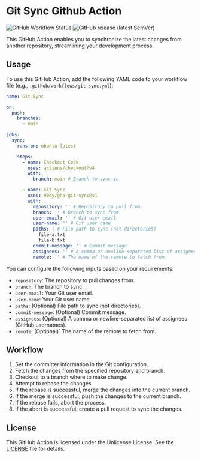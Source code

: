 # Git Sync Github Action

![GitHub Workflow Status](https://img.shields.io/github/actions/workflow/status/90dy/gha-git-sync/release.yml)
![GitHub release (latest SemVer)](https://img.shields.io/github/v/release/90dy/gha-git-sync)

This GitHub Action enables you to synchronize the latest changes from another repository, streamlining your development process.

## Usage

To use this GitHub Action, add the following YAML code to your workflow file (e.g., `.github/workflows/git-sync.yml`):

```yaml
name: Git Sync

on:
  push:
    branches:
      - main

jobs:
  sync:
    runs-on: ubuntu-latest

    steps:
      - name: Checkout Code
        uses: actions/checkout@v4
        with:
          branch: main # Branch to sync in

      - name: Git Sync
        uses: 90dy/gha-git-sync@v1
        with:
          repository: '' # Repository to pull from
          branch: '' # Branch to sync from
          user-email: '' # Git user email
          user-name: '' # Git user name
          paths: | # File path to sync (not directories)
            file-a.txt
            file-b.txt
          commit-message: '' # Commit message
          assignees: '' # A comma or newline-separated list of assignees (GitHub usernames)
          remote: '' # The name of the remote to fetch from.
```

You can configure the following inputs based on your requirements:

- `repository`: The repository to pull changes from.
- `branch`: The branch to sync.
- `user-email`: Your Git user email.
- `user-name`: Your Git user name.
- `paths`: (Optional) File path to sync (not directories).
- `commit-message`: (Optional) Commit message.
- `assignees`: (Optional) A comma or newline-separated list of assignees (GitHub usernames).
- `remote`: (Optional)` The name of the remote to fetch from.

## Workflow

1. Set the committer information in the Git configuration.
2. Fetch the changes from the specified repository and branch.
3. Checkout to a branch where to make change.
4. Attempt to rebase the changes.
5. If the rebase is successful, merge the changes into the current branch.
6. If the merge is successful, push the changes to the current branch.
7. If the rebase fails, abort the process.
8. If the abort is successful, create a pull request to sync the changes.

## License

This GitHub Action is licensed under the Unlicense License. See the [LICENSE](LICENSE) file for details.
